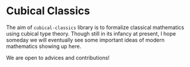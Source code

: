 # Cubical Classics

The aim of `cubical-classics` library is to formalize classical mathematics using cubical type theory.
Though still in its infancy at present, I hope someday we will eventually see some important ideas of modern mathematics showing up here.

We are open to advices and contributions!
